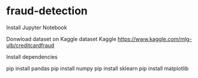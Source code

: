 # fraud-detection

Install Jupyter Notebook

Donwload dataset on Kaggle dataset Kaggle https://www.kaggle.com/mlg-ulb/creditcardfraud

Install dependencies

pip install pandas
pip install numpy
pip install sklearn
pip install matplotlib